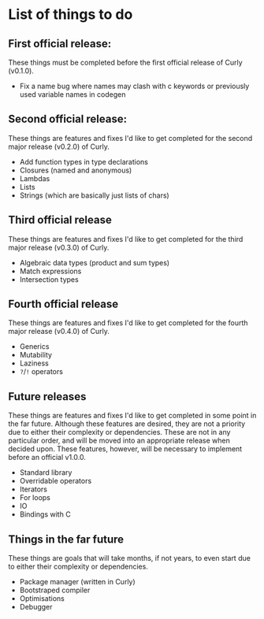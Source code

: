 # List of things to do
## First official release:
These things must be completed before the first official release of Curly (v0.1.0).
- Fix a name bug where names may clash with c keywords or previously used variable names in codegen

## Second official release:
These things are features and fixes I'd like to get completed for the second major release (v0.2.0) of Curly.
- Add function types in type declarations
- Closures (named and anonymous)
- Lambdas
- Lists
- Strings (which are basically just lists of chars)

## Third official release
These things are features and fixes I'd like to get completed for the third major release (v0.3.0) of Curly.
- Algebraic data types (product and sum types)
- Match expressions
- Intersection types

## Fourth official release
These things are features and fixes I'd like to get completed for the fourth major release (v0.4.0) of Curly.
- Generics
- Mutability
- Laziness
- `?`/`!` operators

## Future releases
These things are features and fixes I'd like to get completed in some point in the far future. Although these features are desired, they are not a priority due to either their complexity or dependencies. These are not in any particular order, and will be moved into an appropriate release when decided upon. These features, however, will be necessary to implement before an official v1.0.0.
- Standard library
- Overridable operators
- Iterators
- For loops
- IO
- Bindings with C

## Things in the far future
These things are goals that will take months, if not years, to even start due to either their complexity or dependencies.
- Package manager (written in Curly)
- Bootstraped compiler
- Optimisations
- Debugger

